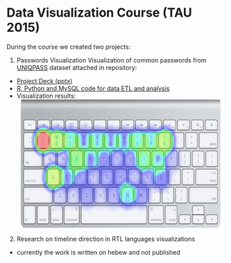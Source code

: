 # Data Visualization Course (TAU 2015)

During the course we created two projects:

1. Passwords Visualization
Visualization of common passwords from [UNIQPASS](http://dazzlepod.com/uniqpass/) dataset
attached in repository:
* [Project Deck (pptx)](/Passwords.pptx)
* [R, Python and MySQL code for data ETL and analysis](/pass_words)
* Visualization results:
![heatmap](/heatmap1.png "Passwords heatmap")




2. Research on timeline direction in RTL languages visualizations
 - currently the work is written on hebew and not published
